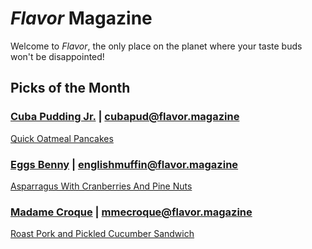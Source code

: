 # _Flavor_ Magazine

Welcome to _Flavor_, the only place on the planet where your taste buds won't be disappointed!



## Picks of the Month

### [Cuba Pudding Jr.](writer/cuba-pudding-jr.md) | cubapud@flavor.magazine

[Quick Oatmeal Pancakes](../recipe/feb/quick-oatmeal-pancakes.md)

### [Eggs Benny](writer/eggs-benny.md) | englishmuffin@flavor.magazine

[Asparragus With Cranberries And Pine Nuts](recipe/feb/asparragus-with-cranberries-and-pine-nuts.md)

### [Madame Croque](writer/madame-croque.md) | mmecroque@flavor.magazine

[Roast Pork and Pickled Cucumber Sandwich](recipe/feb/roast-pork-and-pickled-cucumber-sandwich.md)
